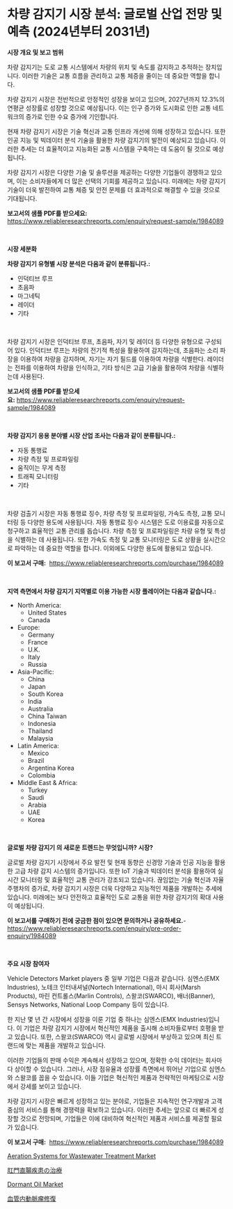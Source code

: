 <p><h1>차량 감지기 시장 분석: 글로벌 산업 전망 및 예측 (2024년부터 2031년)</h1></p><p><strong>시장 개요 및 보고 범위</strong></p>
<p><p>차량 감지기는 도로 교통 시스템에서 차량의 위치 및 속도를 감지하고 추적하는 장치입니다. 이러한 기술은 교통 흐름을 관리하고 교통 체증을 줄이는 데 중요한 역할을 합니다.</p><p>차량 감지기 시장은 전반적으로 안정적인 성장을 보이고 있으며, 2027년까지 12.3%의 연평균 성장률로 성장할 것으로 예상됩니다. 이는 인구 증가와 도시화로 인한 교통 네트워크의 증가로 인한 수요 증가에 기인합니다.</p><p>현재 차량 감지기 시장은 기술 혁신과 교통 인프라 개선에 의해 성장하고 있습니다. 또한 인공 지능 및 빅데이터 분석 기술을 활용한 차량 감지기의 발전이 예상되고 있습니다. 이러한 추세는 더 효율적이고 지능화된 교통 시스템을 구축하는 데 도움이 될 것으로 예상됩니다.</p><p>차량 감지기 시장은 다양한 기술 및 솔루션을 제공하는 다양한 기업들이 경쟁하고 있으며, 이는 소비자들에게 더 많은 선택의 기회를 제공하고 있습니다. 미래에는 차량 감지기 기술이 더욱 발전하여 교통 체증 및 안전 문제를 더 효과적으로 해결할 수 있을 것으로 기대됩니다.</p></p>
<p><strong>보고서의 샘플 PDF를 받으세요:</strong> <a href="https://www.reliableresearchreports.com/enquiry/request-sample/1984089">https://www.reliableresearchreports.com/enquiry/request-sample/1984089</a></p>
<p>&nbsp;</p>
<p><strong>시장 세분화</strong></p>
<p><strong>차량 감지기 유형별 시장 분석은 다음과 같이 분류됩니다.:</strong></p>
<p><ul><li>인덕티브 루프</li><li>초음파</li><li>마그네틱</li><li>레이더</li><li>기타</li></ul></p>
<p>&nbsp;</p>
<p><p>차량 감지기 시장은 인덕티브 루프, 초음파, 자기 및 레이더 등 다양한 유형으로 구성되어 있다. 인덕티브 루프는 차량의 전기적 특성을 활용하여 감지하는데, 초음파는 소리 파장을 이용하여 차량을 감지하며, 자기는 자기 필드를 이용하여 차량을 식별한다. 레이더는 전파를 이용하여 차량을 인식하고, 기타 방식은 고급 기술을 활용하여 차량을 식별하는데 사용된다.</p></p>
<p><strong>보고서의 샘플 PDF를 받으세요:</strong>&nbsp;<a href="https://www.reliableresearchreports.com/enquiry/request-sample/1984089">https://www.reliableresearchreports.com/enquiry/request-sample/1984089</a></p>
<p>&nbsp;</p>
<p><strong> 차량 감지기 응용 분야별 시장 산업 조사는 다음과 같이 분류됩니다.:</strong></p>
<p><ul><li>자동 통행료</li><li>차량 측정 및 프로파일링</li><li>움직이는 무게 측정</li><li>트래픽 모니터링</li><li>기타</li></ul></p>
<p>&nbsp;</p>
<p><p>차량 검출기 시장은 자동 통행료 징수, 차량 측정 및 프로파일링, 가속도 측정, 교통 모니터링 등 다양한 용도에 사용됩니다. 자동 통행료 징수 시스템은 도로 이용료를 자동으로 청구하고 효율적인 교통 관리를 돕습니다. 차량 측정 및 프로파일링은 차량 유형 및 특성을 식별하는 데 사용됩니다. 또한 가속도 측정 및 교통 모니터링은 도로 상황을 실시간으로 파악하는 데 중요한 역할을 합니다. 이외에도 다양한 용도에 활용되고 있습니다.</p></p>
<p><strong>이 보고서 구매:</strong>&nbsp; <a href="https://www.reliableresearchreports.com/purchase/1984089">https://www.reliableresearchreports.com/purchase/1984089</a></p>
<p>&nbsp;</p>
<p><strong>지역 측면에서 차량 감지기 지역별로 이용 가능한 시장 플레이어는 다음과 같습니다.:</strong></p>
<p><ul>
    <li>
        North America:
        <ul>
            <li>United States</li>
            <li>Canada</li>
        </ul>
    </li>
    <li>
        Europe:
        <ul>
            <li>Germany</li>
            <li>France</li>
            <li>U.K.</li>
            <li>Italy</li>
            <li>Russia</li>
        </ul>
    </li>
    <li>
        Asia-Pacific:
        <ul>
            <li>China</li>
            <li>Japan</li>
            <li>South Korea</li>
            <li>India</li>
            <li>Australia</li>
            <li>China Taiwan</li>
            <li>Indonesia</li>
            <li>Thailand</li>
            <li>Malaysia</li>
        </ul>
    </li>
    <li>
        Latin America:
        <ul>
            <li>Mexico</li>
            <li>Brazil</li>
            <li>Argentina Korea</li>
            <li>Colombia</li>
        </ul>
    </li>
    <li>
        Middle East & Africa:
        <ul>
            <li>Turkey</li>
            <li>Saudi</li>
            <li>Arabia</li>
            <li>UAE</li>
            <li>Korea</li>
        </ul>
    </li>
    </ul></p>
<p>&nbsp;</p>
<p><strong>글로벌 차량 감지기 의 새로운 트렌드는 무엇입니까? 시장?</strong></p>
<p><p>글로벌 차량 감지기 시장에서 주요 발전 및 현재 동향은 신경망 기술과 인공 지능을 활용한 고급 차량 감지 시스템의 증가입니다. 또한 IoT 기술과 빅데이터 분석을 활용하여 실시간 모니터링 및 효율적인 교통 관리가 강조되고 있습니다. 끊임없는 기술 혁신과 자율주행차의 증가로, 차량 감지기 시장은 더욱 다양하고 지능적인 제품을 개발하는 추세에 있습니다. 미래에는 보다 안전하고 효율적인 도로 교통을 위한 차량 감지기의 확대 사용이 예상됩니다.</p></p>
<p><strong>이 보고서를 구매하기 전에 궁금한 점이 있으면 문의하거나 공유하세요.</strong>- <a href="https://www.reliableresearchreports.com/enquiry/pre-order-enquiry/1984089">https://www.reliableresearchreports.com/enquiry/pre-order-enquiry/1984089</a></p>
<p>&nbsp;</p>
<p><strong>주요 시장 참여자</strong></p>
<p><p>Vehicle Detectors Market players 중 일부 기업은 다음과 같습니다. 심엔스(EMX Industries), 노테크 인터내셔널(Nortech International), 마시 회사(Marsh Products), 마린 컨트롤스(Marlin Controls), 스왈코(SWARCO), 배너(Banner), Sensys Networks, National Loop Company 등이 있습니다.</p><p>한 지난 몇 년 간 시장에서 성장을 이룬 기업 중 하나는 심엔스(EMX Industries)입니다. 이 기업은 차량 감지기 시장에서 혁신적인 제품을 출시해 소비자들로부터 호평을 받고 있습니다. 또한, 스왈코(SWARCO) 역시 글로벌 시장에서 부상하고 있으며 최신 트랜드에 맞는 제품을 개발하고 있습니다.</p><p>이러한 기업들의 판매 수익은 계속해서 성장하고 있으며, 정확한 수익 데이터는 회사마다 상이할 수 있습니다. 그러나, 시장 점유율과 성장률 측면에서 뛰어난 기업으로 심엔스와 스왈코를 꼽을 수 있습니다. 이들 기업은 혁신적인 제품과 전략적인 마케팅으로 시장에서 강세를 보이고 있습니다.</p><p>차량 감지기 시장은 빠르게 성장하고 있는 분야로, 기업들은 지속적인 연구개발과 고객 중심의 서비스를 통해 경쟁력을 확보하고 있습니다. 이러한 추세는 앞으로 더 빠르게 성장할 것으로 전망되며, 기업들은 이에 대비하여 혁신적인 제품과 서비스를 제공할 필요가 있습니다.</p></p>
<p><strong>이 보고서 구매:</strong>&nbsp;&nbsp;<a href="https://www.reliableresearchreports.com/purchase/1984089">https://www.reliableresearchreports.com/purchase/1984089</a></p>
<p><p><a href="https://view.publitas.com/reportprime-1/aeration-systems-for-wastewater-treatment-market-size-and-examines-its-market-scope-with-a-primary-focus-on-growth-opportunities-and-forecasted-trends-spanning-from-2024-to-2031/">Aeration Systems for Wastewater Treatment Market</a></p><p><a href="https://github.com/KaydenJohns1964/Market-Research-Report-List-1/blob/main/408064512665.md">肛門直腸疾患の治療</a></p><p><a href="https://circular-yam-9b9.notion.site/Insights-into-Dormant-Oil-Market-Size-Analysing-Market-Share-Trends-and-Growth-from-2024-to-2031-69ab8550a6c9423692ea48295226b58e">Dormant Oil Market</a></p><p><a href="https://github.com/marbadji/Market-Research-Report-List-1/blob/main/595721512664.md">血管内動脈瘤修復</a></p></p>
